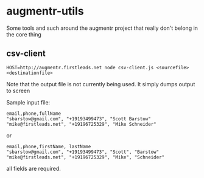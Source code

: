 # augmentr-utils
Some tools and such around the augmentr project that really don't belong in the core thing

## csv-client
```
HOST=http://augmentr.firstleads.net node csv-client.js <sourcefile> <destinationfile>
```
Note that the output file is not currently being used.  It simply dumps output to screen

Sample input file:
```
email,phone,fullName
"sbarstow@gmail.com", "+19193499473", "Scott Barstow"
"mike@firstleads.net", "+19196725329", "Mike Schneider"
```
or
```
email,phone,firstName, lastName
"sbarstow@gmail.com", "+19193499473", "Scott", "Barstow"
"mike@firstleads.net", "+19196725329", "Mike", "Schneider"
```

all fields are required.
